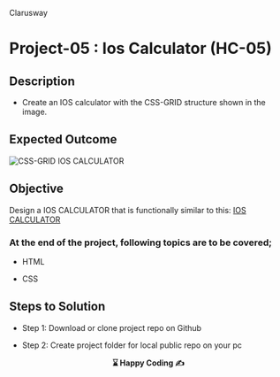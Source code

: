 <p>Clarusway<img align="right"
  src="https://secure.meetupstatic.com/photos/event/3/1/b/9/600_488352729.jpeg"  width="15px"></p>

# Project-05 : Ios Calculator (HC-05)


## Description
- Create an IOS calculator with the CSS-GRID structure shown in the image.

## Expected Outcome

![CSS-GRID IOS CALCULATOR](./css-grid-ios.png)

## Objective

Design a IOS CALCULATOR that is functionally similar to this: [IOS CALCULATOR](https://css-grid-ios.netlify.app/)

### At the end of the project, following topics are to be covered;

- HTML 

- CSS

## Steps to Solution
  
- Step 1: Download or clone project repo on Github 

- Step 2: Create project folder for local public repo on your pc



<p align="center"><strong> ⌛ Happy Coding  ✍</strong> </p>